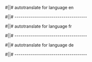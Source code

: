 #||# autotranslate for language en  

#||# -------------------------------------  

#||# autotranslate for language fr  

#||# -------------------------------------  

#||# autotranslate for language de  

#||# -------------------------------------  

